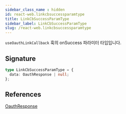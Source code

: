 ```yaml
---
sidebar_class_name : hidden
id: react-web.linkcbsuccessparamtype
title: LinkCbSuccessParamType
sidebar_label: LinkCbSuccessParamType
slug: /react-web.linkcbsuccessparamtype
---
```






`useOauthLinkCallback` 훅의 onSuccess 파라미터 타입입니다.

## Signature

```typescript
type LinkCbSuccessParamType = {
  data: OauthResponse | null;
};
```
## References
 [OauthResponse](./react-web.oauthresponse)

